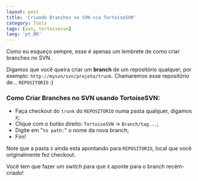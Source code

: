 ```yaml
---
layout: post
title: 'Criando Branches no SVN via TortoiseSVN'
category: Tools
tags: [svn, tortoisesvn]
lang: 'pt_BR'
---
```

Como eu esqueço sempre, esse é apenas um lembrete de como criar branches no SVN.
<!--more-->

Digamos que você queira criar um **branch** de um repositório qualquer, por exemplo: `http://mysvn/svn/projeto/trunk`. Chamaremos esse repositório de... `REPOSITORIO` :)


### Como Criar Branches no SVN usando TortoiseSVN:

- Faça checkout do `trunk` do `REPOSITORIO` numa pasta qualquer, digamos `X`;
- Clique com o botão direito: `TortoiseSVN` -> `Branch/tag...`;
- Digite em "`to path:`" o nome da nova branch;
- Fim!

Note que a pasta `X` ainda esta apontando para `REPOSITORIO`, local que você originalmente fez checkout.

Você tem que fazer um *switch* para que `X` aponte para o branch recém-criado!
